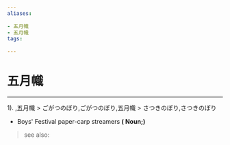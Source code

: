 ```yaml
---
aliases:
    
- 五月幟
- 五月幟
tags:
    
---
```


# 五月幟
---
1).
,五月幟 > ごがつのぼり,ごがつのぼり,五月幟 > さつきのぼり,さつきのぼり

- Boys' Festival paper-carp streamers
**( Noun;)**
> see also: 
            
